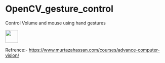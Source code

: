 # OpenCV_gesture_control
Control Volume and mouse using hand gestures


<img src="https://www.murtazahassan.com/wp-content/uploads/2021/04/ezgif.com-gif-maker-25.gif" width="40" height="40" />

Refrence:- 
https://www.murtazahassan.com/courses/advance-computer-vision/


